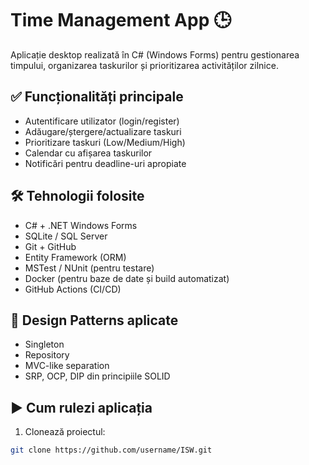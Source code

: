 # Time Management App 🕒

Aplicație desktop realizată în C# (Windows Forms) pentru gestionarea timpului, organizarea taskurilor și prioritizarea activităților zilnice.

## ✅ Funcționalități principale
- Autentificare utilizator (login/register)
- Adăugare/ștergere/actualizare taskuri
- Prioritizare taskuri (Low/Medium/High)
- Calendar cu afișarea taskurilor
- Notificări pentru deadline-uri apropiate

## 🛠️ Tehnologii folosite
- C# + .NET Windows Forms
- SQLite / SQL Server
- Git + GitHub
- Entity Framework (ORM)
- MSTest / NUnit (pentru testare)
- Docker (pentru baze de date și build automatizat)
- GitHub Actions (CI/CD)

## 🧠 Design Patterns aplicate
- Singleton
- Repository
- MVC-like separation
- SRP, OCP, DIP din principiile SOLID

## ▶️ Cum rulezi aplicația
1. Clonează proiectul:
```bash
git clone https://github.com/username/ISW.git
